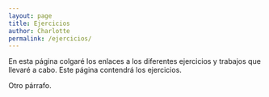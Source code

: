 ```yaml
---
layout: page
title: Ejercicios
author: Charlotte 
permalink: /ejercicios/
---
```


En esta página colgaré los enlaces a los diferentes ejercicios y trabajos que llevaré a cabo. Este página contendrá los ejercicios. 

Otro párrafo. 

